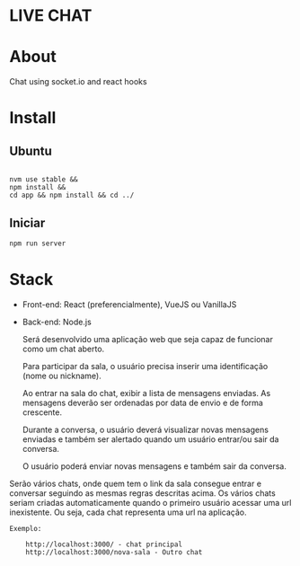 LIVE CHAT
===================


# About

Chat using socket.io and react hooks

# Install

## Ubuntu

```

nvm use stable && 
npm install && 
cd app && npm install && cd ../
```

## Iniciar

```bash
npm run server
```


# Stack

- Front-end: React (preferencialmente), VueJS ou VanillaJS 

- Back-end: Node.js

    Será desenvolvido uma aplicação web que seja capaz de funcionar como um chat aberto.

    Para participar da sala, o usuário precisa inserir uma identificação (nome ou nickname).

    Ao entrar na sala do chat, exibir a lista de mensagens enviadas. As mensagens deverão ser ordenadas por data de envio e de forma crescente.

    Durante a conversa, o usuário deverá visualizar novas mensagens enviadas e também ser alertado quando um usuário entrar/ou sair da conversa.

    O usuário poderá enviar novas mensagens e também sair da conversa.


Serão vários chats, onde quem tem o link da sala consegue entrar e conversar seguindo as mesmas regras descritas acima. Os vários chats seriam criadas automaticamente quando o primeiro usuário acessar uma url inexistente. Ou seja, cada chat representa uma url na aplicação.

    Exemplo:

        http://localhost:3000/ - chat principal
        http://localhost:3000/nova-sala - Outro chat



